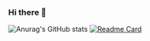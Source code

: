 ### Hi there 👋
![Anurag's GitHub stats](https://github-readme-stats.vercel.app/api?username=devhiep8181&show_icons=true&theme=tokyonight)
[![Readme Card](https://github-readme-stats.vercel.app/api/pin/?username=devhiep8181&repo=travo_app&show_owner=true )](https://github.com/devhiep8181/travo_app)
